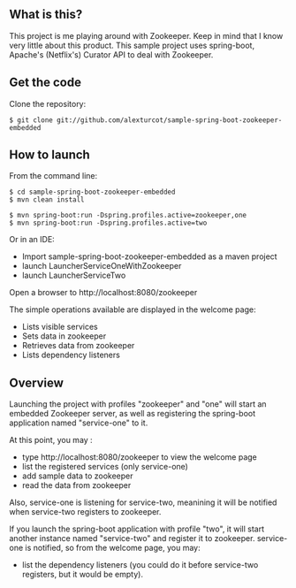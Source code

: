 What is this?
-------------------
This project is me playing around with Zookeeper. Keep in mind that I know very little about this product.
This sample project uses spring-boot, Apache's (Netflix's) Curator API to deal with Zookeeper.

Get the code
-------------------
Clone the repository:

    $ git clone git://github.com/alexturcot/sample-spring-boot-zookeeper-embedded



How to launch
-------------------
From the command line:

    $ cd sample-spring-boot-zookeeper-embedded
    $ mvn clean install
    
    $ mvn spring-boot:run -Dspring.profiles.active=zookeeper,one 
    $ mvn spring-boot:run -Dspring.profiles.active=two
    
    
Or in an IDE:
* Import sample-spring-boot-zookeeper-embedded as a maven project
* launch LauncherServiceOneWithZookeeper
* launch LauncherServiceTwo
    
Open a browser to http://localhost:8080/zookeeper

The simple operations available are displayed in the welcome page:
* Lists visible services
* Sets data in zookeeper
* Retrieves data from zookeeper
* Lists dependency listeners


Overview
-------------------
Launching the project with profiles "zookeeper" and "one" will start an embedded Zookeeper server, as well as registering the spring-boot application named "service-one" to it.

At this point, you may :
* type http://localhost:8080/zookeeper to view the welcome page
* list the registered services (only service-one)
* add sample data to zookeeper
* read the data from zookeeper

Also, service-one is listening for service-two, meanining it will be notified when service-two registers to zookeeper.

If you launch the spring-boot application with profile "two", it will start another instance named "service-two" and register it to zookeeper. service-one is notified, so from the welcome page, you may:

* list the dependency listeners (you could do it before service-two registers, but it would be empty).